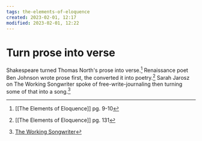```yaml
---
tags: the-elements-of-eloquence 
created: 2023-02-01, 12:17
modified: 2023-02-01, 12:22
---
```


# Turn prose into verse
Shakespeare turned Thomas North's prose into verse.[^1] Renaissance poet Ben Johnson wrote prose first, the converted it into poetry.[^2] Sarah Jarosz on The Working Songwriter spoke of free-write-journaling then turning some of that into a song.[^3]

[^1]: [[The Elements of Eloquence]] pg. 9-10
[^2]: [[The Elements of Eloquence]] pg. 131
[^3]: [The Working Songwriter](https://theworkingsongwriter.com/episodes-1/2021/1/9/episode-062-sarah-jarosz)